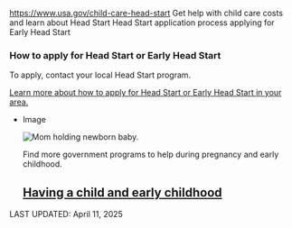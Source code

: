 

https://www.usa.gov/child-care-head-start
Get help with child care costs and learn about Head Start
Head Start application process
applying for Early Head Start

### How to apply for Head Start or Early Head Start

To apply, contact your local Head Start program.

[Learn more about how to apply for Head Start or Early Head Start in your area.](https://headstart.gov/how-apply?expanded=true&radius=50)

* Image

  ![Mom holding newborn baby.](https://www.usa.gov/s3/files/styles/large/public/2023-01/Banner_img_Birth_en.png?itok=fpmeUMKv)

  Find more government programs to help during pregnancy and early childhood.

  [Having a child and early childhood](https://www.usa.gov/early-childhood)
  ------------------------------------------------------

LAST UPDATED:
April 11, 2025
